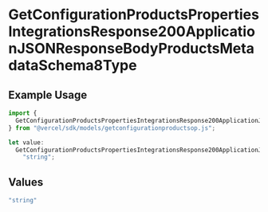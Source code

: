 # GetConfigurationProductsPropertiesIntegrationsResponse200ApplicationJSONResponseBodyProductsMetadataSchema8Type

## Example Usage

```typescript
import {
  GetConfigurationProductsPropertiesIntegrationsResponse200ApplicationJSONResponseBodyProductsMetadataSchema8Type,
} from "@vercel/sdk/models/getconfigurationproductsop.js";

let value:
  GetConfigurationProductsPropertiesIntegrationsResponse200ApplicationJSONResponseBodyProductsMetadataSchema8Type =
    "string";
```

## Values

```typescript
"string"
```